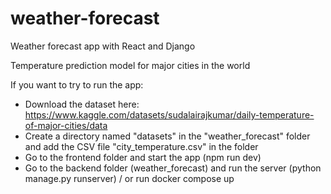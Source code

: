 # weather-forecast
Weather forecast app with React and Django

Temperature prediction model for major cities in the world

If you want to try to run the app:
  - Download the dataset here: https://www.kaggle.com/datasets/sudalairajkumar/daily-temperature-of-major-cities/data
  - Create a directory named "datasets" in the "weather_forecast" folder and add the CSV file "city_temperature.csv" in the folder
  - Go to the frontend folder and start the app (npm run dev) 
  - Go to the backend folder (weather_forecast) and run the server (python manage.py runserver) / or run docker compose up

